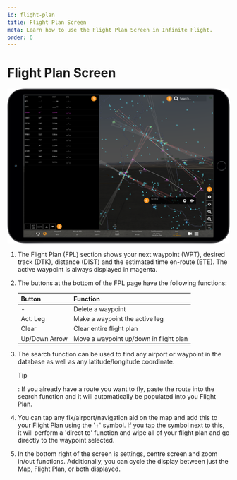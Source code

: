 ```yaml
---
id: flight-plan
title: Flight Plan Screen
meta: Learn how to use the Flight Plan Screen in Infinite Flight.
order: 6
---
```


# Flight Plan Screen

![Flight Plan Screen](_images/manual/frames/flight-plan-screen.png)



1. The Flight Plan (FPL) section shows your next waypoint (WPT), desired track (DTK), distance (DIST) and the estimated time en-route (ETE). The active waypoint is always displayed in magenta.

   

2. The buttons at the bottom of the FPL page have the following functions:

   | Button        | Function                               |
   | ------------- | -------------------------------------- |
   | -             | Delete a waypoint                      |
   | Act. Leg      | Make a waypoint the active leg         |
   | Clear         | Clear entire flight plan               |
   | Up/Down Arrow | Move a waypoint up/down in flight plan |



3. The search function can be used to find any airport or waypoint in the database as well as any latitude/longitude coordinate. 

   

   Tip

   : If you already have a route you want to fly, paste the route into the search function and it will automatically be populated into you Flight Plan.

   

4. You can tap any fix/airport/navigation aid on the map and add this to your Flight Plan using the &#39;+&#39; symbol. If you tap the symbol next to this, it will perform a &#39;direct to&#39; function and wipe all of your flight plan and go directly to the waypoint selected.

   

5. In the bottom right of the screen is settings, centre screen and zoom in/out functions. Additionally, you can cycle the display between just the Map, Flight Plan, or both displayed.